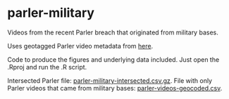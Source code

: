 # parler-military
Videos from the recent Parler breach that originated from military bases.

Uses geotagged Parler video metadata from [here](https://gist.github.com/kylemcdonald/8fdabd6526924012c1f5afe538d7dc09#file-_readme-md).

Code to produce the figures and underlying data included. Just open the .Rproj and run the .R script.

Intersected Parler file: [parler-military-intersected.csv.gz](https://github.com/Davidvandijcke/parler-military/blob/main/data/parler-military-intersected.csv.gz).
File with only Parler videos that came from military bases: [parler-videos-geocoded.csv](https://github.com/Davidvandijcke/parler-military/blob/main/data/parler-from-military.csv).
